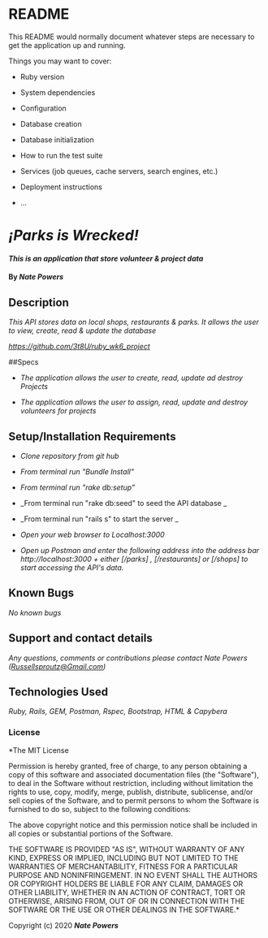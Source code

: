 # README

This README would normally document whatever steps are necessary to get the
application up and running.

Things you may want to cover:

* Ruby version

* System dependencies

* Configuration

* Database creation

* Database initialization

* How to run the test suite

* Services (job queues, cache servers, search engines, etc.)

* Deployment instructions

* ...

# _¡Parks is Wrecked!_

#### _This is an application that store volunteer & project data_

#### By _**Nate Powers**_

## Description

_This API stores data on local shops, restaurants & parks. It allows the user to view, create, read & update the database_

_https://github.com/3t8U/ruby_wk6_project_

##Specs

* _The application allows the user to create, read, update ad destroy Projects_

* _The application allows the user to assign, read, update and destroy volunteers for projects_








## Setup/Installation Requirements

* _Clone repository from git hub_

* _From terminal run "Bundle Install"_

* _From terminal run "rake db:setup"_

* _From terminal run "rake db:seed" to seed the API database _

* _From terminal run "rails s" to start the server _

* _Open your web browser to Localhost:3000_

* _Open up Postman and enter the following address into the address bar http://localhost:3000 + either [/parks] , [/restaurants]
or [/shops] to start accessing the API's data._


## Known Bugs

_No known bugs_

## Support and contact details

_Any questions, comments or contributions please contact Nate Powers (Russellsproutz@Gmail.com)_

## Technologies Used

_Ruby, Rails, GEM, Postman, Rspec, Bootstrap, HTML & Capybera_

### License

*The MIT License


Permission is hereby granted, free of charge, to any person obtaining a copy
of this software and associated documentation files (the "Software"), to deal
in the Software without restriction, including without limitation the rights
to use, copy, modify, merge, publish, distribute, sublicense, and/or sell
copies of the Software, and to permit persons to whom the Software is
furnished to do so, subject to the following conditions:

The above copyright notice and this permission notice shall be included in
all copies or substantial portions of the Software.

THE SOFTWARE IS PROVIDED "AS IS", WITHOUT WARRANTY OF ANY KIND, EXPRESS OR
IMPLIED, INCLUDING BUT NOT LIMITED TO THE WARRANTIES OF MERCHANTABILITY,
FITNESS FOR A PARTICULAR PURPOSE AND NONINFRINGEMENT. IN NO EVENT SHALL THE
AUTHORS OR COPYRIGHT HOLDERS BE LIABLE FOR ANY CLAIM, DAMAGES OR OTHER
LIABILITY, WHETHER IN AN ACTION OF CONTRACT, TORT OR OTHERWISE, ARISING FROM,
OUT OF OR IN CONNECTION WITH THE SOFTWARE OR THE USE OR OTHER DEALINGS IN
THE SOFTWARE.*

Copyright (c) 2020 **_Nate Powers_**
